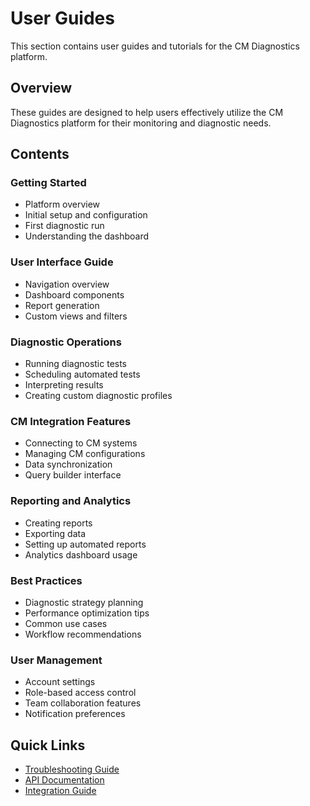 # User Guides

This section contains user guides and tutorials for the CM Diagnostics platform.

## Overview

These guides are designed to help users effectively utilize the CM Diagnostics platform for their monitoring and diagnostic needs.

## Contents

### Getting Started
- Platform overview
- Initial setup and configuration
- First diagnostic run
- Understanding the dashboard

### User Interface Guide
- Navigation overview
- Dashboard components
- Report generation
- Custom views and filters

### Diagnostic Operations
- Running diagnostic tests
- Scheduling automated tests
- Interpreting results
- Creating custom diagnostic profiles

### CM Integration Features
- Connecting to CM systems
- Managing CM configurations
- Data synchronization
- Query builder interface

### Reporting and Analytics
- Creating reports
- Exporting data
- Setting up automated reports
- Analytics dashboard usage

### Best Practices
- Diagnostic strategy planning
- Performance optimization tips
- Common use cases
- Workflow recommendations

### User Management
- Account settings
- Role-based access control
- Team collaboration features
- Notification preferences

## Quick Links
- [Troubleshooting Guide](../troubleshooting/README.md)
- [API Documentation](../api/README.md)
- [Integration Guide](../integration/README.md)